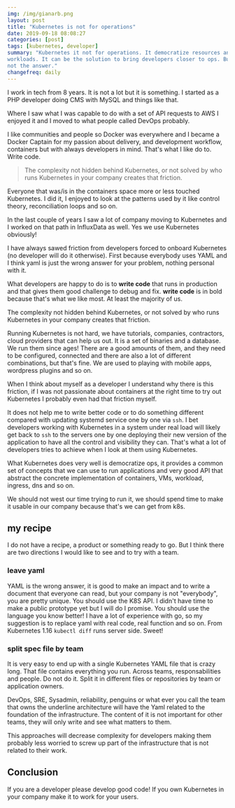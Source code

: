 ```yaml
---
img: /img/gianarb.png
layout: post
title: "Kubernetes is not for operations"
date: 2019-09-18 08:08:27
categories: [post]
tags: [kubernetes, developer]
summary: "Kubernetes it not for operations. It democratize resources and
workloads. It can be the solution to bring developers closer to ops. But YAML is
not the answer."
changefreq: daily
---
```

I work in tech from 8 years. It is not a lot but it is something.
I started as a PHP developer doing CMS with MySQL and  things like that.

Where I saw what I was capable to do with a set of API requests to AWS I enjoyed
it and I moved to what people called DevOps probably.

I like communities and people so Docker was everywhere and I became a Docker
Captain for my passion about delivery, and development workflow, containers but
with always developers in mind. That's what I like do to. Write code.

> The complexity not hidden behind Kubernetes, or not solved by who runs
> Kubernetes in your company creates that friction.

Everyone that was/is in the containers space more or less touched Kubernetes.
I did it, I enjoyed to look at the patterns used by it like control theory,
reconciliation loops and so on.

In the last couple of years I saw a lot of company moving to Kubernetes
and I worked on that path in InfluxData as well. Yes we use Kubernetes obviously!

I have always sawed friction from developers forced to onboard Kubernetes (no
developer will do it otherwise). First because everybody uses YAML and I
think yaml is just the wrong answer for your problem, nothing personal with it.

What developers are happy to do is to **write code** that runs in production and
that gives them good challenge to debug and fix. **write code** is in bold
because that's what we like most. At least the majority of us.

The complexity not hidden behind Kubernetes, or not solved by who runs
Kubernetes in your company creates that friction.

Running Kubernetes is not hard, we have tutorials, companies, contractors, cloud
providers that can help us out. It is a set of binaries and a database. We run
them since ages! There are a good amounts of them, and they need to be configured,
connected and there are also a lot of different combinations, but that's fine.
We are used to playing with mobile apps, wordpress plugins and so on.

When I think about myself as a developer I understand why there is this
friction, if I was not passionate about containers at the right time to try out
Kubernetes I probably even had that friction myself.

It does not help me to write better code or to do something different compared
with updating systemd service one by one via `ssh`. I bet developers working with
Kubernetes in a system under real load will likely get back to `ssh` to the
servers one by one deploying their new version of the application to have all
the control and visibility they can. That's what a lot of developers
tries to achieve when I look at them using Kubernetes.

What Kubernetes does very well is democratize ops, it provides a common set of
concepts that we can use to run applications and very good API that abstract the
concrete implementation of containers, VMs, workload, ingress, dns and so on.

We should not west our time trying to run it, we should spend time to make it
usable in our company because that's we can get from k8s.

## my recipe

I do not have a recipe, a product or something ready to go. But I think there
are two directions I would like to see and to try with a team.

### leave yaml

YAML is the wrong answer, it is good to make an impact and to write a
document that everyone can read, but your company is not "everybody", you are
pretty unique. You should use the K8S API. I didn't have time to make a public
prototype yet but I will do I promise. You should use the language you know
better! I have a lot of experience with go, so my suggestion is to replace yaml
with real code, real function and so on. From Kubernetes 1.16 `kubectl diff`
runs server side. Sweet!

### split spec file by team

It is very easy to end up with a single Kubernetes YAML file that is crazy long.
That file contains everything you run. Across teams, responsabilities and
people. Do not do it. Split it in different files or repositories by team or
application owners.

DevOps, SRE, Sysadmin, reliability, penguins or what ever you call the team that
owns the underline architecture will have the Yaml related to the foundation of
the infrastructure. The content of it is not important for other teams, they
will only write and see what matters to them.

This approaches will decrease complexity for developers making them probably
less worried to screw up part of the infrastructure that is not related to their
work.

## Conclusion

If you are a developer please develop good code! If you own Kubernetes in your
company make it to work for your users.
